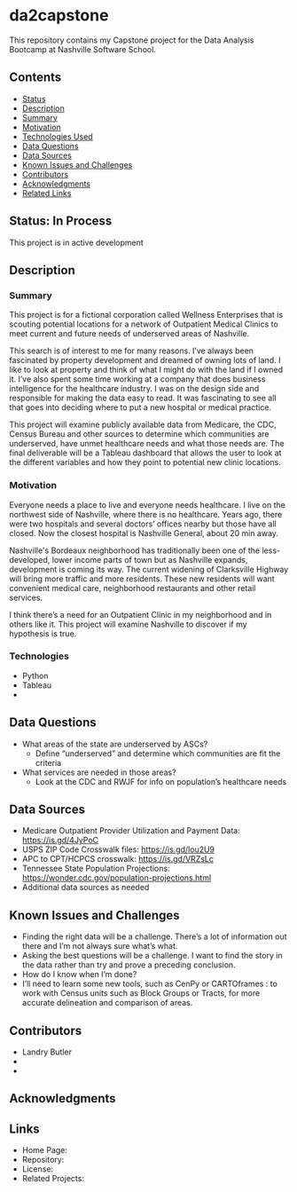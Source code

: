 # da2capstone
This repository contains my Capstone project for the Data Analysis Bootcamp at Nashville Software School. 

## Contents
- [Status](#Status)
- [Description](#Description)
- [Summary](#Summary)
- [Motivation](#Motivation)
- [Technologies Used](#Technologies)
- [Data Questions](#Data)
- [Data Sources](#Data)
- [Known Issues and Challenges](#Known)
- [Contributors](#Contributors)
- [Acknowledgments](#Acknowledgments)
- [Related Links](#Links)

## Status: In Process
This project is in active development

## Description

### Summary
This project is for a fictional corporation called Wellness Enterprises that is scouting potential locations for a network of Outpatient Medical Clinics to meet current and future needs of underserved areas of Nashville.

This search is of interest to me for many reasons. I’ve always been fascinated by property development and dreamed of owning lots of land. I like to look at property and think of what I might do with the land if I owned it. I’ve also spent some time working at a company that does business intelligence for the healthcare industry. I was on the design side and responsible for making the data easy to read. It was fascinating to see all that goes into deciding where to put a new hospital or medical practice.

This project will examine publicly available data from Medicare, the CDC, Census Bureau and other sources to determine which communities are underserved, have unmet healthcare needs and what those needs are. The final deliverable will be a Tableau dashboard that allows the user to look at the different variables and how they point to potential new clinic locations.

### Motivation
Everyone needs a place to live and everyone needs healthcare. I live on the northwest side of Nashville, where there is no healthcare. Years ago, there were two hospitals and several doctors’ offices nearby but those have all closed. Now the closest hospital is Nashville General, about 20 min away. 

Nashville's Bordeaux neighborhood has traditionally been one of the less-developed, lower income parts of town but as Nashville expands, development is coming its way. The current widening of Clarksville Highway will bring more traffic and more residents. These new residents will want convenient medical care, neighborhood restaurants and other retail services.

I think there’s a need for an Outpatient Clinic in my neighborhood and in others like it. This project will examine Nashville to discover if my hypothesis is true. 

### Technologies
- Python
- Tableau
- 

## Data Questions
- What areas of the state are underserved by ASCs?
    - Define “underserved” and determine which communities are fit the criteria
- What services are needed in those areas?
    - Look at the CDC and RWJF for info on population’s healthcare needs 

## Data Sources
- Medicare Outpatient Provider Utilization and Payment Data: https://is.gd/4JyPoC 
- USPS ZIP Code Crosswalk files:  https://is.gd/lou2U9
- APC to CPT/HCPCS crosswalk: https://is.gd/VRZsLc 
- Tennessee State Population Projections: https://wonder.cdc.gov/population-projections.html 
- Additional data sources as needed

## Known Issues and Challenges
- Finding the right data will be a challenge. There’s a lot of information out there and I’m not always sure what’s what.
- Asking the best questions will be a challenge. I want to find the story in the data rather than try and prove a preceding conclusion.
- How do I know when I’m done?
- I’ll need to learn some new tools, such as CenPy or CARTOframes : to work with Census units such as Block Groups or Tracts, for more accurate delineation and comparison of areas.

## Contributors
- Landry Butler
- 
- 

## Acknowledgments

## Links
- Home Page: 
- Repository: 
- License: 
- Related Projects: 
